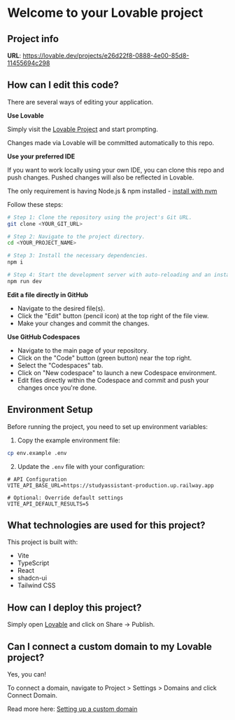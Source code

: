 # Welcome to your Lovable project

## Project info

**URL**: https://lovable.dev/projects/e26d22f8-0888-4e00-85d8-11455694c298

## How can I edit this code?

There are several ways of editing your application.

**Use Lovable**

Simply visit the [Lovable Project](https://lovable.dev/projects/e26d22f8-0888-4e00-85d8-11455694c298) and start prompting.

Changes made via Lovable will be committed automatically to this repo.

**Use your preferred IDE**

If you want to work locally using your own IDE, you can clone this repo and push changes. Pushed changes will also be reflected in Lovable.

The only requirement is having Node.js & npm installed - [install with nvm](https://github.com/nvm-sh/nvm#installing-and-updating)

Follow these steps:

```sh
# Step 1: Clone the repository using the project's Git URL.
git clone <YOUR_GIT_URL>

# Step 2: Navigate to the project directory.
cd <YOUR_PROJECT_NAME>

# Step 3: Install the necessary dependencies.
npm i

# Step 4: Start the development server with auto-reloading and an instant preview.
npm run dev
```

**Edit a file directly in GitHub**

- Navigate to the desired file(s).
- Click the "Edit" button (pencil icon) at the top right of the file view.
- Make your changes and commit the changes.

**Use GitHub Codespaces**

- Navigate to the main page of your repository.
- Click on the "Code" button (green button) near the top right.
- Select the "Codespaces" tab.
- Click on "New codespace" to launch a new Codespace environment.
- Edit files directly within the Codespace and commit and push your changes once you're done.

## Environment Setup

Before running the project, you need to set up environment variables:

1. Copy the example environment file:
```sh
cp env.example .env
```

2. Update the `.env` file with your configuration:
```env
# API Configuration
VITE_API_BASE_URL=https://studyassistant-production.up.railway.app

# Optional: Override default settings
VITE_API_DEFAULT_RESULTS=5
```

## What technologies are used for this project?

This project is built with:

- Vite
- TypeScript
- React
- shadcn-ui
- Tailwind CSS

## How can I deploy this project?

Simply open [Lovable](https://lovable.dev/projects/e26d22f8-0888-4e00-85d8-11455694c298) and click on Share -> Publish.

## Can I connect a custom domain to my Lovable project?

Yes, you can!

To connect a domain, navigate to Project > Settings > Domains and click Connect Domain.

Read more here: [Setting up a custom domain](https://docs.lovable.dev/tips-tricks/custom-domain#step-by-step-guide)
